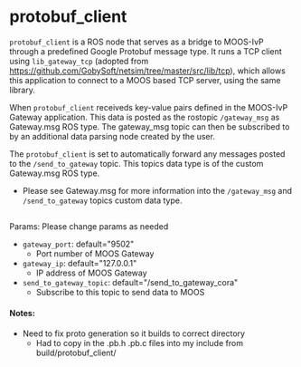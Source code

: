 # protobuf_client

`protobuf_client` is a ROS node that serves as a bridge to MOOS-IvP through a predefined Google Protobuf message type. It runs a TCP client using `lib_gateway_tcp` (adopted from https://github.com/GobySoft/netsim/tree/master/src/lib/tcp), which allows this application to connect to a MOOS based TCP server, using the same library.

When `protobuf_client` receiveds key-value pairs defined in the MOOS-IvP Gateway application. This data is posted as the rostopic `/gateway_msg` as Gateway.msg ROS type. The gateway_msg topic can then be subscribed to by an additional data parsing node created by the user.

The `protobuf_client` is set to automatically forward any messages posted to the `/send_to_gateway` topic. This topics data type is of the custom Gateway.msg ROS type.

* Please see Gateway.msg for more information into the `/gateway_msg` and `/send_to_gateway` topics custom data type.

##
Params: Please change params as needed
* `gateway_port`: default="9502"
  * Port number of MOOS Gateway
* `gateway_ip`:   default="127.0.0.1"
  * IP address of MOOS Gateway
* `send_to_gateway_topic`: default="/send_to_gateway_cora"
  * Subscribe to this topic to send data to MOOS



#### Notes:
* Need to fix proto generation so it builds to correct directory
  * Had to copy in the .pb.h .pb.c files into my include from build/protobuf_client/

